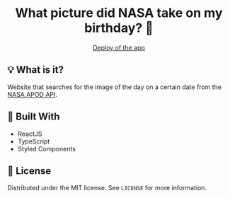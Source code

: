 <h1 align="center">What picture did NASA take on my birthday? 🍰</h1>
<p align="center"><a href="https://what-picture-did-nasa-take.netlify.app">Deploy of the app</a></p>

## 💡 What is it?
Website that searches for the image of the day on a certain date from the <a href="https://api.nasa.gov">NASA APOD API</a>.

## 🚧 Built With
- ReactJS
- TypeScript
- Styled Components

## 📑 License
Distributed under the MIT license. See `LICENSE` for more information.
